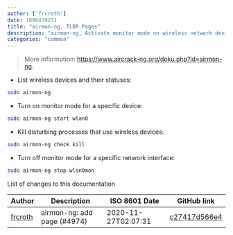 ```yaml
---
author: ['frcroth']
date: 1606439251
title: "airmon-ng, TLDR Pages"
description: "airmon-ng, Activate monitor mode on wireless network devices."
categories: "common"
---
```

> More information: <https://www.aircrack-ng.org/doku.php?id=airmon-ng>.

- List wireless devices and their statuses:

```bash
sudo airmon-ng
```

- Turn on monitor mode for a specific device:

```bash
sudo airmon-ng start wlan0
```

- Kill disturbing processes that use wireless devices:

```bash
sudo airmon-ng check kill
```

- Turn off monitor mode for a specific network interface:

```bash
sudo airmon-ng stop wlan0mon
```
List of changes to this documentation


Author | Description | ISO 8601 Date | GitHub link
------|-----|-----|-----
[frcroth](mailto:frcroth@users.noreply.github.com) | airmon-ng: add page (#4974) | 2020-11-27T02:07:31 | [c27417d566e4](https://github.com/tldr-pages/tldr/commit/c27417d566e47d555324adf6b0b5cead52d5859e)

